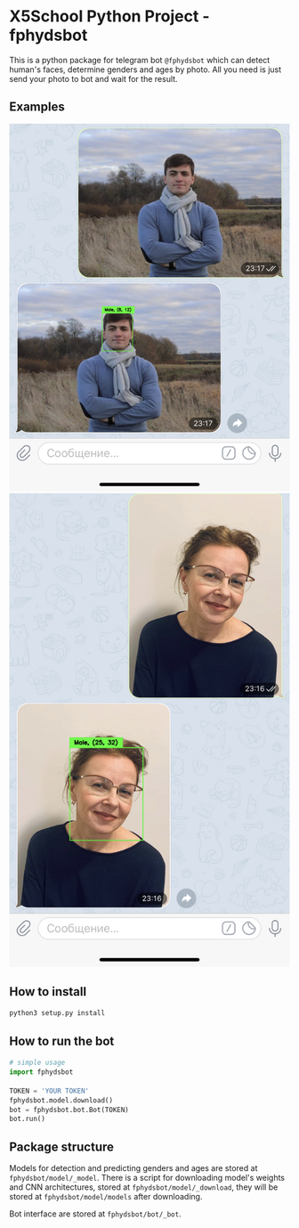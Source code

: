 # X5School Python Project - fphydsbot

This is a python package for telegram bot ```@fphydsbot``` which can detect human's faces, determine genders and ages by photo. All you need is just send your photo to bot and wait for the result.

## Examples
![](IMG_2686.png)
![](IMG_2685.png)

## How to install

```bash
python3 setup.py install
```

## How to run the bot

```python
# simple usage
import fphydsbot

TOKEN = 'YOUR TOKEN'
fphydsbot.model.download()
bot = fphydsbot.bot.Bot(TOKEN)
bot.run()
```

## Package structure

Models for detection and predicting genders and ages are stored at ```fphydsbot/model/_model```. There is a script for downloading model's weights and CNN architectures, stored at ```fphydsbot/model/_download```, they will be stored at ```fphydsbot/model/models``` after downloading.

Bot interface are stored at ```fphydsbot/bot/_bot```.





